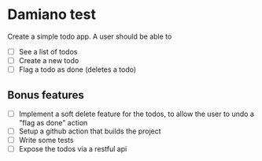 # Damiano test

Create a simple todo app.
A user should be able to
- [ ] See a list of todos
- [ ] Create a new todo
- [ ] Flag a todo as done (deletes a todo)

## Bonus features
- [ ] Implement a soft delete feature for the todos, to allow the user to undo a "flag as done" action
- [ ] Setup a github action that builds the project
- [ ] Write some tests
- [ ] Expose the todos via a restful api
